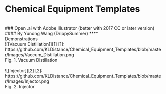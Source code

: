 # Chemical Equipment Templates
<br>
### Open .ai with Adobe Illustrator (better with 2017 CC or later version)<br>
#### By Yunong Wang (DrippySummer)
****
<br>
Demonstrations<br>
![[Vacuum Distillation]][1]
[1]: https://github.com/KLDistance/Chemical_Equipment_Templates/blob/master/Images/Vaccum_Distillation.png
<br>Fig. 1. Vacuum Distillation<br>
<br>
![[Injector]][2]
[2]: https://github.com/KLDistance/Chemical_Equipment_Templates/blob/master/Images/Injector.png
<br>Fig. 2. Injector<br>
